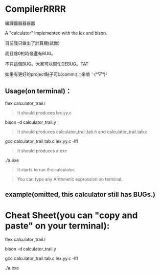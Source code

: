# CompilerRRRR
編譯器器器器器

A "calculator" implemented with the lex and bison.

目前我只做出了計算機(試做)

而且除0的時候還有BUG。

不只這個BUG。大家可以幫忙DEBUG。TAT

如果有更好的project點子可以commit上來唷╰(*°▽°*)╯

## Usage(on terminal)：
flex calculator_trail.l

> It should produces lex.yy.c

bison -d calculator_trail.y

> It should produces calculator_trail.tab.h and calculator_trail.tab.c

gcc calculator_trail.tab.c lex.yy.c -lfl

> It should produces a.exe

./a.exe

> It starts to run the calculator.

> You can type any Arithmetic expression on terminal.

example(omitted, this calculator still has BUGs.)
---

# Cheat Sheet(you can "copy and paste" on your terminal):
flex calculator_trail.l

bison -d calculator_trail.y

gcc calculator_trail.tab.c lex.yy.c -lfl

./a.exe

